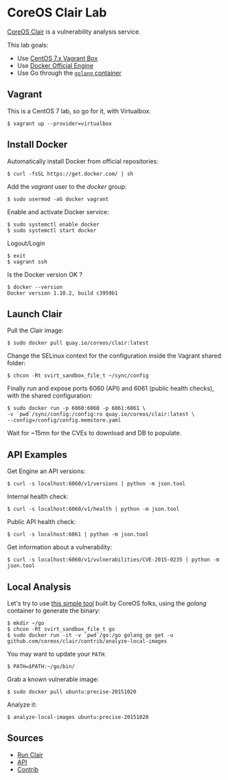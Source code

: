 # CoreOS Clair Lab

[CoreOS Clair](https://github.com/coreos/clair/) is a vulnerability analysis service.

This lab goals:

- Use [CentOS 7.x Vagrant Box](https://atlas.hashicorp.com/centos/boxes/7)
- Use [Docker Official Engine](https://docs.docker.com/engine/installation/linux/centos/)
- Use Go through the [`golang` container](https://hub.docker.com/_/golang/)

## Vagrant

This is a CentOS 7 lab, so go for it, with Virtualbox:

    $ vagrant up --provider=virtualbox

## Install Docker

Automatically install Docker from official repositories:

    $ curl -fsSL https://get.docker.com/ | sh

Add the _vagrant_ user to the _docker_ group:

    $ sudo usermod -aG docker vagrant

Enable and activate Docker service:

    $ sudo systemctl enable docker
    $ sudo systemctl start docker

Logout/Login

    $ exit
    $ vagrant ssh

Is the Docker version OK ?

    $ docker --version
    Docker version 1.10.2, build c3959b1

## Launch Clair

Pull the Clair image:

    $ sudo docker pull quay.io/coreos/clair:latest

Change the SELinux context for the configuration inside the Vagrant shared folder:

    $ chcon -Rt svirt_sandbox_file_t ~/sync/config

Finally run and expose ports 6060 (API) and 6061 (public health checks), with the shared configuration:

    $ sudo docker run -p 6060:6060 -p 6061:6061 \
    -v `pwd`/sync/config:/config:ro quay.io/coreos/clair:latest \
    --config=/config/config.memstore.yaml

Wait for ~15mn for the CVEs to download and DB to populate.

## API Examples

Get Engine an API versions:

    $ curl -s localhost:6060/v1/versions | python -m json.tool

Internal health check:

    $ curl -s localhost:6060/v1/health | python -m json.tool

Public API health check:

    $ curl -s localhost:6061 | python -m json.tool

Get information about a vulnerability:

    $ curl -s localhost:6060/v1/vulnerabilities/CVE-2015-0235 | python -m json.tool

## Local Analysis

Let's try to use [this simple tool](https://github.com/coreos/clair/contrib/analyze-local-images) built by CoreOS folks, using the _golang_ container to generate the binary:

    $ mkdir ~/go
    $ chcon -Rt svirt_sandbox_file_t go
    $ sudo docker run -it -v `pwd`/go:/go golang go get -u github.com/coreos/clair/contrib/analyze-local-images

You may want to update your `PATH`:

    $ PATH=$PATH:~/go/bin/

Grab a known vulnerable image:

    $ sudo docker pull ubuntu:precise-20151020

Analyze it:

    $ analyze-local-images ubuntu:precise-20151020

## Sources

- [Run Clair](https://github.com/coreos/clair/blob/master/docs/Run.md)
- [API](https://github.com/coreos/clair/blob/master/docs/API.md)
- [Contrib](https://github.com/coreos/clair/tree/master/contrib)
